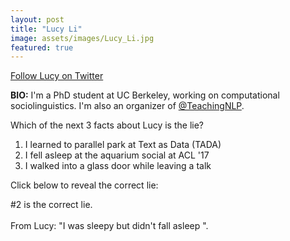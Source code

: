 ```yaml
---
layout: post
title: "Lucy Li"
image: assets/images/Lucy_Li.jpg
featured: true
---
```


<a href="https://twitter.com/lucy3_li">Follow Lucy on Twitter</a>

**BIO:** I'm a PhD student at UC Berkeley, working on computational sociolinguistics. I'm also an organizer of [@TeachingNLP](https://twitter.com/TeachingNLP).

Which of the next 3 facts about Lucy is the lie?

1. I learned to parallel park at Text as Data (TADA)
2. I fell asleep at the aquarium social at ACL '17
3. I walked into a glass door while leaving a talk



Click below to reveal the correct lie:

<span class="spoiler">#2 is the correct lie. <br><br>From Lucy: "I was sleepy but didn't fall asleep "</span>.